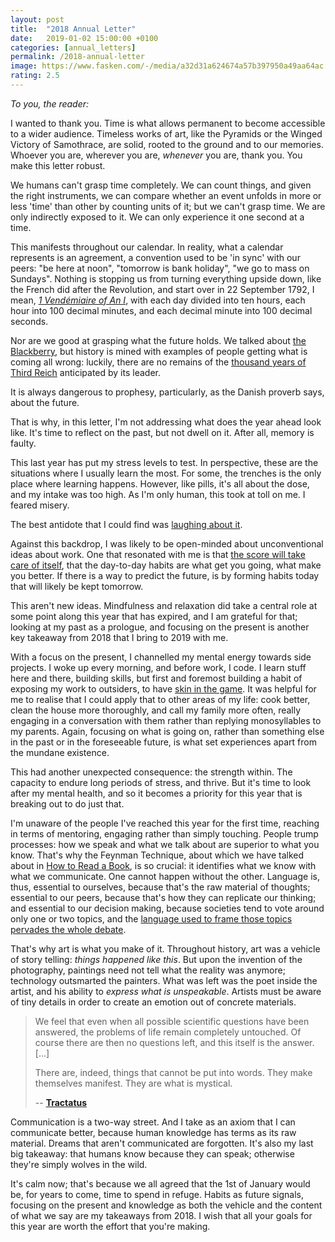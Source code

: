 ```yaml
---
layout: post
title:  "2018 Annual Letter"
date:   2019-01-02 15:00:00 +0100
categories: [annual_letters]
permalink: /2018-annual-letter
image: https://www.fasken.com/-/media/a32d31a624674a57b397950a49aa64ac.ashx
rating: 2.5
---
```


  *To you, the reader:*

I wanted to thank you. Time is what allows permanent to become accessible to a wider audience. Timeless works of art, like the Pyramids or the Winged Victory of Samothrace, are solid, rooted to the ground and to our memories. Whoever you are, wherever you are, *whenever* you are, thank you. You make this letter robust.

We humans can't grasp time completely. We can count things, and given the right instruments, we can compare whether an event unfolds in more or less 'time' than other by counting units of it; but we can't grasp time. We are only indirectly exposed to it. We can only experience it one second at a time.

This manifests throughout our calendar. In reality, what a calendar represents is an agreement, a convention used to be 'in sync' with our peers: "be here at noon", "tomorrow is bank holiday", "we go to mass on Sundays". Nothing is stopping us from turning everything upside down, like the French did after the Revolution, and start over in 22 September 1792, I mean, [*1 Vendémiaire of An I*](https://en.wikipedia.org/wiki/French_Republican_calendar), with each day divided into ten hours, each hour into 100 decimal minutes, and each decimal minute into 100 decimal seconds.

Nor are we good at grasping what the future holds. We talked about [the Blackberry](/revolutions), but history is mined with examples of people getting what is coming all wrong: luckily, there are no remains of the [thousand years of Third Reich](https://en.wikipedia.org/wiki/Millennialism#Nazism) anticipated by its leader.

It is always dangerous to prophesy, particularly, as the Danish proverb says, about the future.

That is why, in this letter, I'm not addressing what does the year ahead look like. It's time to reflect on the past, but not dwell on it. After all, memory is faulty.

This last year has put my stress levels to test. In perspective, these are the situations where I usually learn the most. For some, the trenches is the only place where learning happens. However, like pills, it's all about the dose, and my intake was too high. As I'm only human, this took at toll on me. I feared misery.

The best antidote that I could find was [laughing about it](https://www.youtube.com/watch?v=-Jkwsu0UMk0).

Against this backdrop, I was likely to be open-minded about unconventional ideas about work. One that resonated with me is that [the score will take care of itself](https://www.amazon.com/Score-Takes-Care-Itself-Philosophy-ebook/dp/B002G54Y04), that the day-to-day habits are what get you going, what make you better. If there is a way to predict the future, is by forming habits today that will likely be kept tomorrow.

This aren't new ideas. Mindfulness and relaxation did take a central role at some point along this year that has expired, and I am grateful for that; looking at my past as a prologue, and focusing on the present is another key takeaway from 2018 that I bring to 2019 with me.

With a focus on the present, I channelled my mental energy towards side projects. I woke up every morning, and before work, I code. I learn stuff here and there, building skills, but first and foremost building a habit of exposing my work to outsiders, to have [skin in the game](/skin-in-the-game). It was helpful for me to realise that I could apply that to other areas of my life: cook better, clean the house more thoroughly, and call my family more often, really engaging in a conversation with them rather than replying monosyllables to my parents. Again, focusing on what is going on, rather than something else in the past or in the foreseeable future, is what set experiences apart from the mundane existence.

This had another unexpected consequence: the strength within. The capacity to endure long periods of stress, and thrive. But it's time to look after my mental health, and so it becomes a priority for this year that is breaking out to do just that.

I'm unaware of the people I've reached this year for the first time, reaching in terms of mentoring, engaging rather than simply touching. People trump processes: how we speak and what we talk about are superior to what you know. That's why the Feynman Technique, about which we have talked about in [How to Read a Book](/how-to-read-a-book), is so crucial: it identifies what we know with what we communicate. One cannot happen without the other. Language is, thus, essential to ourselves, because that's the raw material of thoughts; essential to our peers, because that's how they can replicate our thinking; and essential to our decision making, because societies tend to vote around only one or two topics, and the [language used to frame those topics pervades the whole debate](/politics-and-the-english-language).

That's why art is what you make of it. Throughout history, art was a vehicle of story telling: *things happened like this*. But upon the invention of the photography, paintings need not tell what the reality was anymore; technology outsmarted the painters. What was left was the poet inside the artist, and his ability to *express what is unspeakable*. Artists must be aware of tiny details in order to create an emotion out of concrete materials.

> We feel that even when all possible scientific questions have been answered, the problems of life remain completely untouched. Of course there are then no questions left, and this itself is the answer. [...]
>
> There are, indeed, things that cannot be put into words. They make themselves manifest. They are what is mystical.
>
> -- __[Tractatus](/tractatus-logico-philosophicus)__

Communication is a two-way street. And I take as an axiom that I can communicate better, because human knowledge has terms as its raw material. Dreams that aren't communicated are forgotten. It's also my last big takeaway: that humans know because they can speak; otherwise they're simply wolves in the wild.

It's calm now; that's because we all agreed that the 1st of January would be, for years to come, time to spend in refuge. Habits as future signals, focusing on the present and knowledge as both the vehicle and the content of what we say are my takeaways from 2018. I wish that all your goals for this year are worth the effort that you're making.
